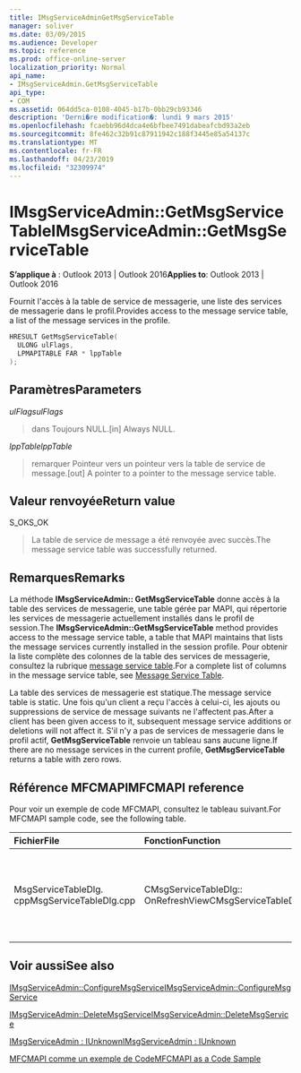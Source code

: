```yaml
---
title: IMsgServiceAdminGetMsgServiceTable
manager: soliver
ms.date: 03/09/2015
ms.audience: Developer
ms.topic: reference
ms.prod: office-online-server
localization_priority: Normal
api_name:
- IMsgServiceAdmin.GetMsgServiceTable
api_type:
- COM
ms.assetid: 064dd5ca-0108-4045-b17b-0bb29cb93346
description: 'Derni�re modification�: lundi 9 mars 2015'
ms.openlocfilehash: fcaebb96d4dca4e6bfbee7491dabeafcbd93a2eb
ms.sourcegitcommit: 8fe462c32b91c87911942c188f3445e85a54137c
ms.translationtype: MT
ms.contentlocale: fr-FR
ms.lasthandoff: 04/23/2019
ms.locfileid: "32309974"
---
```

# <a name="imsgserviceadmingetmsgservicetable"></a><span data-ttu-id="1ebb1-103">IMsgServiceAdmin::GetMsgServiceTable</span><span class="sxs-lookup"><span data-stu-id="1ebb1-103">IMsgServiceAdmin::GetMsgServiceTable</span></span>

  
  
<span data-ttu-id="1ebb1-104">**S’applique à** : Outlook 2013 | Outlook 2016</span><span class="sxs-lookup"><span data-stu-id="1ebb1-104">**Applies to**: Outlook 2013 | Outlook 2016</span></span> 
  
<span data-ttu-id="1ebb1-105">Fournit l'accès à la table de service de messagerie, une liste des services de messagerie dans le profil.</span><span class="sxs-lookup"><span data-stu-id="1ebb1-105">Provides access to the message service table, a list of the message services in the profile.</span></span>
  
```cpp
HRESULT GetMsgServiceTable(
  ULONG ulFlags,
  LPMAPITABLE FAR * lppTable
);
```

## <a name="parameters"></a><span data-ttu-id="1ebb1-106">Paramètres</span><span class="sxs-lookup"><span data-stu-id="1ebb1-106">Parameters</span></span>

 <span data-ttu-id="1ebb1-107">_ulFlags_</span><span class="sxs-lookup"><span data-stu-id="1ebb1-107">_ulFlags_</span></span>
  
> <span data-ttu-id="1ebb1-108">dans Toujours NULL.</span><span class="sxs-lookup"><span data-stu-id="1ebb1-108">[in] Always NULL.</span></span>
    
 <span data-ttu-id="1ebb1-109">_lppTable_</span><span class="sxs-lookup"><span data-stu-id="1ebb1-109">_lppTable_</span></span>
  
> <span data-ttu-id="1ebb1-110">remarquer Pointeur vers un pointeur vers la table de service de message.</span><span class="sxs-lookup"><span data-stu-id="1ebb1-110">[out] A pointer to a pointer to the message service table.</span></span>
    
## <a name="return-value"></a><span data-ttu-id="1ebb1-111">Valeur renvoyée</span><span class="sxs-lookup"><span data-stu-id="1ebb1-111">Return value</span></span>

<span data-ttu-id="1ebb1-112">S_OK</span><span class="sxs-lookup"><span data-stu-id="1ebb1-112">S_OK</span></span> 
  
> <span data-ttu-id="1ebb1-113">La table de service de message a été renvoyée avec succès.</span><span class="sxs-lookup"><span data-stu-id="1ebb1-113">The message service table was successfully returned.</span></span>
    
## <a name="remarks"></a><span data-ttu-id="1ebb1-114">Remarques</span><span class="sxs-lookup"><span data-stu-id="1ebb1-114">Remarks</span></span>

<span data-ttu-id="1ebb1-115">La méthode **IMsgServiceAdmin:: GetMsgServiceTable** donne accès à la table des services de messagerie, une table gérée par MAPI, qui répertorie les services de messagerie actuellement installés dans le profil de session.</span><span class="sxs-lookup"><span data-stu-id="1ebb1-115">The **IMsgServiceAdmin::GetMsgServiceTable** method provides access to the message service table, a table that MAPI maintains that lists the message services currently installed in the session profile.</span></span> <span data-ttu-id="1ebb1-116">Pour obtenir la liste complète des colonnes de la table des services de messagerie, consultez la rubrique [message service table](message-service-tables.md).</span><span class="sxs-lookup"><span data-stu-id="1ebb1-116">For a complete list of columns in the message service table, see [Message Service Table](message-service-tables.md).</span></span>
  
<span data-ttu-id="1ebb1-117">La table des services de messagerie est statique.</span><span class="sxs-lookup"><span data-stu-id="1ebb1-117">The message service table is static.</span></span> <span data-ttu-id="1ebb1-118">Une fois qu'un client a reçu l'accès à celui-ci, les ajouts ou suppressions de service de message suivants ne l'affectent pas.</span><span class="sxs-lookup"><span data-stu-id="1ebb1-118">After a client has been given access to it, subsequent message service additions or deletions will not affect it.</span></span> <span data-ttu-id="1ebb1-119">S'il n'y a pas de services de messagerie dans le profil actif, **GetMsgServiceTable** renvoie un tableau sans aucune ligne.</span><span class="sxs-lookup"><span data-stu-id="1ebb1-119">If there are no message services in the current profile, **GetMsgServiceTable** returns a table with zero rows.</span></span> 
  
## <a name="mfcmapi-reference"></a><span data-ttu-id="1ebb1-120">Référence MFCMAPI</span><span class="sxs-lookup"><span data-stu-id="1ebb1-120">MFCMAPI reference</span></span>

<span data-ttu-id="1ebb1-121">Pour voir un exemple de code MFCMAPI, consultez le tableau suivant.</span><span class="sxs-lookup"><span data-stu-id="1ebb1-121">For MFCMAPI sample code, see the following table.</span></span>
  
|<span data-ttu-id="1ebb1-122">**Fichier**</span><span class="sxs-lookup"><span data-stu-id="1ebb1-122">**File**</span></span>|<span data-ttu-id="1ebb1-123">**Fonction**</span><span class="sxs-lookup"><span data-stu-id="1ebb1-123">**Function**</span></span>|<span data-ttu-id="1ebb1-124">**Commentaire**</span><span class="sxs-lookup"><span data-stu-id="1ebb1-124">**Comment**</span></span>|
|:-----|:-----|:-----|
|<span data-ttu-id="1ebb1-125">MsgServiceTableDlg. cpp</span><span class="sxs-lookup"><span data-stu-id="1ebb1-125">MsgServiceTableDlg.cpp</span></span>  <br/> |<span data-ttu-id="1ebb1-126">CMsgServiceTableDlg:: OnRefreshView</span><span class="sxs-lookup"><span data-stu-id="1ebb1-126">CMsgServiceTableDlg::OnRefreshView</span></span>  <br/> |<span data-ttu-id="1ebb1-127">MFCMAPI utilise la méthode **IMsgServiceAdmin:: GetMsgServiceTable** pour charger la table des services dans un profil à afficher dans la vue.</span><span class="sxs-lookup"><span data-stu-id="1ebb1-127">MFCMAPI uses the **IMsgServiceAdmin::GetMsgServiceTable** method to load the table of services in a profile to render in the view.</span></span>  <br/> |
   
## <a name="see-also"></a><span data-ttu-id="1ebb1-128">Voir aussi</span><span class="sxs-lookup"><span data-stu-id="1ebb1-128">See also</span></span>



[<span data-ttu-id="1ebb1-129">IMsgServiceAdmin::ConfigureMsgService</span><span class="sxs-lookup"><span data-stu-id="1ebb1-129">IMsgServiceAdmin::ConfigureMsgService</span></span>](imsgserviceadmin-configuremsgservice.md)
  
[<span data-ttu-id="1ebb1-130">IMsgServiceAdmin::DeleteMsgService</span><span class="sxs-lookup"><span data-stu-id="1ebb1-130">IMsgServiceAdmin::DeleteMsgService</span></span>](imsgserviceadmin-deletemsgservice.md)
  
[<span data-ttu-id="1ebb1-131">IMsgServiceAdmin : IUnknown</span><span class="sxs-lookup"><span data-stu-id="1ebb1-131">IMsgServiceAdmin : IUnknown</span></span>](imsgserviceadminiunknown.md)


[<span data-ttu-id="1ebb1-132">MFCMAPI comme un exemple de Code</span><span class="sxs-lookup"><span data-stu-id="1ebb1-132">MFCMAPI as a Code Sample</span></span>](mfcmapi-as-a-code-sample.md)

